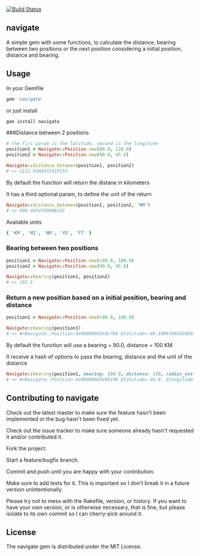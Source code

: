 [![Build Status](https://travis-ci.org/jonatasrancan/navigate.svg?branch=master)](https://travis-ci.org/jonatasrancan/navigate)
## navigate

A simple gem with some functions, to calculate the distance, bearing between two positions or
the next position considering a initial position, distance and bearing.

## Usage

In your Gemfile

```ruby
gem 'navigate'
```
or just install
```ruby
gem install navigate
```

###Distance between 2 positions
```ruby
# the firs param is the latitude, second is the longitude
position1 = Navigate::Position.new(80.0, 120.0)
position2 = Navigate::Position.new(90.0, 45.0)

Navigate::distance_between(position1, position2)
# => 1111.9508372419155
```
By default the function will return the distane in kilometers

It has a third optional param, to define the unit of the return

```ruby
Navigate::distance_between(position1, position2, 'NM')
# => 600.4054799908141
```
Available units
```ruby
{ 'KM', 'MI', 'NM', 'YD', 'FT' }
```

### Bearing between two positions
```ruby
position1 = Navigate::Position.new(-90.0, 180.0)
position2 = Navigate::Position.new(90.0, 45.0)

Navigate::bearing(position1, position2)
# => 292.5
```

### Return a new position based on a initial position, bearing and distance
```ruby
position1 = Navigate::Position.new(-90.0, 180.0)

Navigate::bearing(position1)
# => #<Navigate::Position:0x00000003edc7b0 @latitude=-89.10067966450693, @longitude=-90.0>
```
By default the function will use a bearing = 90.0, distance = 100 KM

It receive a hash of options to pass the bearing, distance and the unit of the distance

```ruby
Navigate::bearing(position1, bearing: 180.0, distance: 150, radius_unit: 'FT')
# => #<Navigate::Position:0x00000003e9b198 @latitude=-90.0, @longitude=-180.0> 
```

Contributing to navigate
------------------------ 
 Check out the latest master to make sure the feature hasn't been implemented or the bug hasn't been fixed yet.
 
 Check out the issue tracker to make sure someone already hasn't requested it and/or contributed it.
 
 Fork the project.
 
 Start a feature/bugfix branch.
 
 Commit and push until you are happy with your contribution.
 
 Make sure to add tests for it. This is important so I don't break it in a future version unintentionally.
 
 Please try not to mess with the Rakefile, version, or history. If you want to have your own version, or is otherwise necessary, that is fine, but please isolate to its own commit so I can cherry-pick around it.

License
-------
The navigate gem is distributed under the MIT License.

